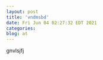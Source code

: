 ```yaml
---
layout: post
title: 'vndmsbd'
date: Fri Jun 04 02:27:32 EDT 2021
categories: 
blog: at
---
```

gnvlsjfj